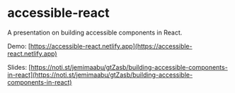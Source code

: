 # accessible-react

A presentation on building accessible components in React.

Demo: [https://accessible-react.netlify.app](https://accessible-react.netlify.app)

Slides: [https://noti.st/jemimaabu/gtZasb/building-accessible-components-in-react](https://noti.st/jemimaabu/gtZasb/building-accessible-components-in-react)
